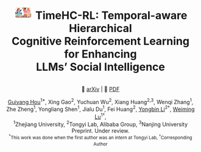 <div align="center">
  <h1><img src="figures/logo.jpg" alt="Logo" width="50"/> TimeHC-RL: Temporal-aware Hierarchical <br/>
Cognitive Reinforcement Learning for Enhancing <br/>
LLMs’ Social Intelligence</h1>
  <div align="center">
</div>
<section class="hero">
    <div class="hero-body">
      <div class="container is-max-desktop">
        <div class="columns is-centered">
          <div class="column has-text-centered">
            <div class="column has-text-centered">
                <div class="is-size-5 publication-links">
                    <p>
                    🔗 <a href="https://arxiv.org/abs/2505.24500" target="_blank">arXiv</a> |
                    📄 <a href="https://arxiv.org/pdf/2505.24500" target="_blank">PDF</a> 
                    </p>
                </div>
                <div class="is-size-5 publication-authors">
              <div class="is-size-5 publication-authors">
                <span class="author-block">
                  <a href="mailto:gyhou@zju.edu.cn" target="_blank">Guiyang Hou</a><sup>1*</sup>,
                </span>
                <span class="author-block">
                  Xing Gao<sup>2</sup>,
                </span>
                <span class="author-block">
                  Yuchuan Wu<sup>2</sup>,
                </span>
                <span class="author-block">
                  Xiang Huang<sup>2,3</sup>,
                </span>
                <span class="author-block">
                  Wenqi Zhang<sup>1</sup>,
                </span>
                <span class="author-block">
                  Zhe Zheng<sup>1</sup>,
                </span>
                <span class="author-block">
                  Yongliang Shen<sup>1</sup>,
                </span>
                <span class="author-block">
                  Jialu Du<sup>1</sup>,
                </span>
                <span class="author-block">
                  Fei Huang<sup>2</sup>,
                </span>
                <span class="author-block">
                  <a href="mailto:shuide.lyb@alibaba-inc.com" target="_blank">Yongbin Li</a><sup>2†</sup>,
                </span>
                <span class="author-block">
                  <a href="mailto:luwm@zju.edu.cn" target="_blank">Weiming Lu</a><sup>1†</sup>,
                </span>
              </div>
                  <div class="is-size-5 publication-authors">
                    <span class="author-block"><sup>1</sup>Zhejiang University,</span>
                    <span class="author-block"><sup>2</sup>Tongyi Lab, Alibaba Group,</span>
                    <span class="author-block"><sup>3</sup>Nanjing University</span>
                    <br>
                    <span class="author-block">Preprint. Under review.</span>
                    <span class="eql-cntrb"><small><br><sup>*</sup>This work was done when the first author was an intern at Tongyi Lab, <sup>†</sup>Corresponding Author</small></span>
                  </div>
  </div>
</section>

